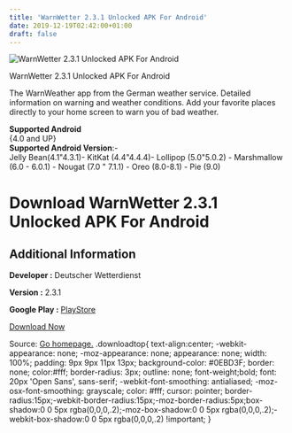 ```yaml
---
title: 'WarnWetter 2.3.1 Unlocked APK For Android'
date: 2019-12-19T02:42:00+01:00
draft: false
---
```


![WarnWetter 2.3.1 Unlocked APK For Android](https://i0.wp.com/apkhome.net/wp-content/uploads/2019/11/WarnWetter-2.3.1-Unlocked.png "WarnWetter 2.3.1 Unlocked APK For Android")

  

WarnWetter 2.3.1 Unlocked APK For Android

The WarnWeather app from the German weather service. Detailed information on warning and weather conditions. Add your favorite places directly to your home screen to warn you of bad weather.

**Supported Android**  
{4.0 and UP}  
**Supported Android Version**:-  
Jelly Bean(4.1"4.3.1)- KitKat (4.4"4.4.4)- Lollipop (5.0"5.0.2) - Marshmallow (6.0 - 6.0.1) - Nougat (7.0 " 7.1.1) - Oreo (8.0-8.1) - Pie (9.0)

Download WarnWetter 2.3.1 Unlocked APK For Android
==================================================

Additional Information
----------------------

**Developer :** Deutscher Wetterdienst

**Version :** 2.3.1

**Google Play :** [PlayStore](https://play.google.com/store/apps/details?id=de.dwd.warnapp)

  

[Download Now](https://store4app.co/post/warnwetter-2-3-1-unlocked-apk-for-android_1574499045)

  
Source: [Go homepage.](https://store4app.co/post/warnwetter-2-3-1-unlocked-apk-for-android_1574499045) .downloadtop{ text-align:center; -webkit-appearance: none; -moz-appearance: none; appearance: none; width: 100%; padding: 9px 9px 11px 13px; background-color: #0EBD3F; border: none; color:#fff; border-radius: 3px; outline: none; font-weight;bold; font: 20px 'Open Sans', sans-serif; -webkit-font-smoothing: antialiased; -moz-osx-font-smoothing: grayscale; color: #fff; cursor: pointer; border-radius:15px;-webkit-border-radius:15px;-moz-border-radius:5px;box-shadow:0 0 5px rgba(0,0,0,.2);-moz-box-shadow:0 0 5px rgba(0,0,0,.2);-webkit-box-shadow:0 0 5px rgba(0,0,0,.2) !important; }